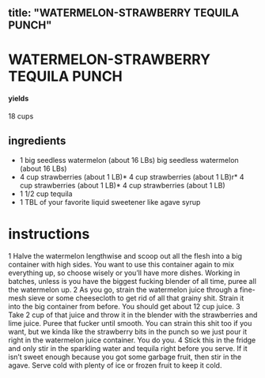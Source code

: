 
	
title: "WATERMELON-STRAWBERRY TEQUILA PUNCH"
---
# WATERMELON-STRAWBERRY TEQUILA PUNCH
#### yields
18 cups
## ingredients
* 1 big seedless watermelon (about 16 LBs) big seedless watermelon (about 16 LBs)
* 4 cup strawberries (about 1 LB)* 4 cup strawberries (about 1 LB)r* 4 cup strawberries (about 1 LB)* 4 cup strawberries (about 1 LB)
* 1 1/2 cup tequila
			<ingredient optional="yes">
* 1 TBL of your favorite liquid sweetener like agave syrup


# instructions
1 Halve the watermelon lengthwise and scoop out all the flesh into a big container with high sides. You want to use this container again to mix everything up, so choose wisely or you’ll have more dishes. Working in batches, unless is you have the biggest fucking blender of all time, puree all the watermelon up.
2 As you go, strain the watermelon juice through a fine-mesh sieve or some cheesecloth to get rid of all that grainy shit. Strain it into the big container from before. You should get about 12 cup juice.
3 Take 2 cup of that juice and throw it in the blender with the strawberries and lime juice. Puree that fucker until smooth. You can strain this shit too if you want, but we kinda like the strawberry bits in the punch so we just pour it right in the watermelon juice container. You do you.
4 Stick this in the fridge and only stir in the sparkling water and tequila right before you serve. If it isn’t sweet enough because you got some garbage fruit, then stir in the agave. Serve cold with plenty of ice or frozen fruit to keep it cold.
	

